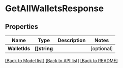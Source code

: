 # GetAllWalletsResponse

## Properties
Name | Type | Description | Notes
------------ | ------------- | ------------- | -------------
**WalletIds** | **[]string** |  | [optional] 

[[Back to Model list]](../README.md#documentation-for-models) [[Back to API list]](../README.md#documentation-for-api-endpoints) [[Back to README]](../README.md)


